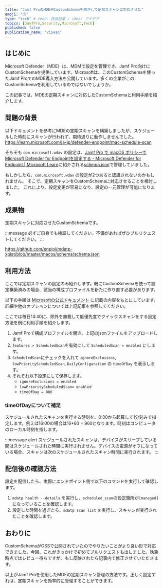 ```yaml
---
title: "Jamf ProのMDE用CustomSchemaを修正して定期スキャンに対応させた"
emoji: "🕒"
type: "tech" # tech: 技術記事 / idea: アイデア
topics: [JamfPro,Security,Microsoft,Tech]
published: false
publication_name: "visasq"
---
```



## はじめに
Microsoft Defender（MDE）は、MDMで設定を管理でき、Jamf Pro向けにCustomSchemaを提供しています。Microsoftは、このCustomSchemaを使ったJamf ProでのMDE導入方法を公開しています。多くの企業がこのCustomSchemaを利用しているのではないでしょうか。

この記事では、MDEの定期スキャンに対応したCustomSchemaと利用手順を紹介します。

## 問題の背景

以下ドキュメントを参考にMDEの定期スキャンを構築しましたが、スケジュールした時刻にスキャンが行われず、期待通りに動作しませんでした。
https://learn.microsoft.com/ja-jp/defender-endpoint/mac-schedule-scan

そもそも `com.microsoft.wdav` の設定は、[Jamf Pro で macOS ポリシーでMicrosoft Defender for Endpointを設定する - Microsoft Defender for Endpoint | Microsoft Learn](https://learn.microsoft.com/ja-jp/defender-endpoint/mac-jamfpro-policies#3b-set-policies-using-jamf)に紹介される[schema.json](https://github.com/microsoft/mdatp-xplat/tree/master/macos/schema/schema.json)で管理していました。


もしかしたら、`com.microsoft.wdav` の設定が2つあると認識されないのかもしれません。
そこで、定期スキャンをCustomSchemaに対応させることを検討しました。
これにより、設定変更が容易になり、設定の一元管理が可能になります。

## 成果物
定期スキャンに対応させたCustomSchemaです。

:::message
必ずご自身でも検証してください。不備があればぜひプルリクエストしてください。
:::

https://github.com/enpipi/mdatp-xplat/blob/master/macos/schema/schema.json

## 利用方法
ここでは定期スキャンの設定のみ紹介します。既にCustomSchemaを使って設定構築済みの場合、該当の構成プロファイルを新たに作り直す必要があります。

以下の手順は [Microsoftの公式ドキュメント](https://learn.microsoft.com/ja-jp/defender-endpoint/mac-schedule-scan) に記載の内容をもとにしています。詳細や他のオプションについては上記記事を参照してください。

ここでは毎日14:40に、除外を無視して低優先度でクイックスキャンをする設定方法を例に利用手順を紹介します。

1. Jamf Proで構成プロファイルを開き、上記のjsonファイルをアップロードします。
2. `features > ScheduledScan`を有効にして `ScheduledScan = enabled` にします。
3. `ScheduledScan`にチェックを入れて `ignoreExclusions`, `lowPriorityScheduledScan`,  `DailyConfiguration` の `timeOfDay` を表示します。
4. それぞれ以下設定にして保存します。
   - `ignoreExclusions = enabled`
   - `lowPriorityScheduledScan= enabled`
   - `timeOfDay = 880`

### timeOfDayについて補足
スケジュールされたスキャンを実行する時刻を、0:00から起算して1分刻みで指定します。例えば16:00の場合は16*60 = 960となります。時刻はコンピュータのローカル時刻を指します。

:::message alert
スケジュールされたスキャンは、デバイスがスリープしている間はスケジュールされた時間に実行されません。デバイスの電源がオフになっている場合、スキャンは次のスケジュールされたスキャン時間に実行されます。
:::

## 配信後の確認方法
設定を配信したら、実際にエンドポイント側で以下のコマンドを実行して確認します。

1. `mdatp health --details` を実行し、`scheduled_scan`の設定箇所が`[managed]`になっていることを確認します。
2. 設定した時間を過ぎたら、`mdatp scan list` を実行し、スキャンが実行されたことを確認します。

## おわりに
CustomSchemaがOSSで公開されていたのでやりたいことがより良い形で対応できました。今回、これがきっかけで初めてプルリクエストも出しました。執筆時点ではレビュー待ちですが、もし反映されたら記事内で修正させていただきます。

以上がJamf Proを使用したMDEの定期スキャン管理の方法です。正しく設定すれば、定期スキャンを効率的に管理することができます。